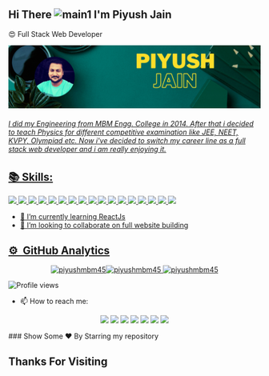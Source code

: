 ## Hi There <img src="https://c.tenor.com/nebZyl8oN7IAAAAi/wave-hello.gif" width="48px" height="48px" alt='main1'/> I'm Piyush Jain
<link href='./style.css' rel='stylesheet'/>
<p>😍 Full Stack Web Developer</p>

<p align="center">
<a href="https://github.com/piyushmbm45">
<img src="./Piyush%20Jain%20(1).gif#thumbnail" alt='main'/>
</p>


###### I did my Engineering from MBM Engg. College in 2014. After that i decided to teach Physics for different competitive examination like JEE, NEET, KVPY, Olympiad etc. Now i've decided to switch my career line as a full stack web developer and i am really enjoying it.

## :books: Skills:
<img src="https://img.icons8.com/color/48/4a90e2/html-5--v1.png"/>  <img src="https://img.icons8.com/color/48/4a90e2/css3.png"/>  <img src="https://img.icons8.com/color/48/000000/javascript--v2.png"/>  <img src="https://img.icons8.com/color/48/000000/nodejs.png"/>  <img src="https://img.icons8.com/color/48/000000/mongodb.png"/>  <img src="https://img.icons8.com/color/48/000000/json.png"/>  <img src="https://img.icons8.com/color/48/000000/npm.png"/> <img src="https://img.icons8.com/color/48/000000/bootstrap.png"/>  <img src="https://img.icons8.com/fluency/48/000000/docker.png"/>  <img src="https://img.icons8.com/color/48/000000/mysql-logo.png"/> <img src="https://img.icons8.com/color/48/000000/heroku.png"/>  <img src="https://img.icons8.com/dusk/48/postman-api.png"/>  <img src="https://img.icons8.com/color/48/000000/git.png"/>  <img src="https://img.icons8.com/color/48/000000/github--v3.png"/> <img src="https://img.icons8.com/office/48/000000/react.png"/>  <img src="https://img.icons8.com/fluency/48/000000/grafana.png"/> 
<img src="https://img.icons8.com/color/48/000000/typescript.png"/>
 
- 🌱 I’m currently learning ReactJs  
- 👯 I’m looking to collaborate on full website building 


## ⚙️ &nbsp;GitHub Analytics

<p align="center">
<a href="https://github.com/piyushmbm45">
<!--  <img src="https://activity-graph.herokuapp.com/graph?username=piyushmbm45&theme=dark&hide_border=true" alt="piyushmbm45" height=200px /> -->
<img  src="https://github-readme-stats.vercel.app/api/top-langs/?username=piyushmbm45&show_icons=true&locale=en&layout=compact&theme=dark&hide_border=true" alt="piyushmbm45" height=150px/><img  src="https://github-readme-stats.vercel.app/api?username=piyushmbm45&show_icons=true&locale=en&theme=dark&hide_border=true" alt="piyushmbm45" height=150px />
  <img src="https://github-readme-streak-stats.herokuapp.com/?user=piyushmbm45&theme=dark&hide_border=true" alt="piyushmbm45"/>
</a>
</p>

![Profile views](https://gpvc.arturio.dev/piyushmbm45)  

- 📫 How to reach me:

<p align="center">
<a href="https://piyushmbm45.github.io/portfolio/"><img src="https://img.shields.io/badge/-Website-00A5E9?style=flat&logo=googlechrome&logoColor=white"/></a>
<a href="mailto:piyushmbm45@gmail.com"><img src="https://img.shields.io/badge/-Mail-D14836?style=flat&logo=Gmail&logoColor=white"/></a>
<a href="https://www.linkedin.com/in/piyush-jain-mbm/"><img src="https://img.shields.io/badge/-LinkedIn-0077B5?style=flat&logo=Linkedin&logoColor=white"/></a>
<a href="https://www.instagram.com/just-psj/"><img src="https://img.shields.io/badge/-Instagram-E1306C?style=flat&logo=Instagram&logoColor=white"/></a>
<a href="https://www.facebook.com/justpsj28/"><img src="https://img.shields.io/badge/-Facebook-1877F2?style=flat&logo=Facebook&logoColor=white"/></a>
<a href="https://twitter.com/piyushjmbm"><img src="https://img.shields.io/badge/-Twitter-42C3F7?style=flat&logo=twitter&logoColor=white"/></a>
<a href="https://www.hackerrank.com/piyushmbm45"><img src="https://img.shields.io/badge/-Hackerrank-32CD30?style=flat&logo=hackerrank&logoColor=white"/></a></p>
### Show Some ❤️ By Starring my repository

## Thanks For Visiting
